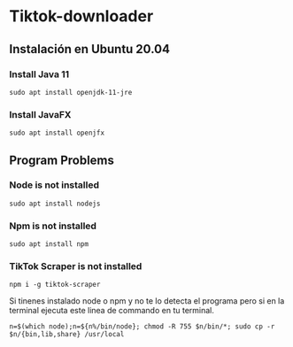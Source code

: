 # Tiktok-downloader

## Instalación en Ubuntu 20.04

### Install Java 11

``` sudo apt install openjdk-11-jre ```

### Install JavaFX

``` sudo apt install openjfx ```

## Program Problems

### Node is not installed

``` sudo apt install nodejs ```

### Npm is not installed

``` sudo apt install npm ```

### TikTok Scraper is not installed

``` npm i -g tiktok-scraper ```

Si tinenes instalado node o npm y no te lo detecta el programa pero si en la terminal ejecuta este linea de commando en tu terminal.

``` n=$(which node);n=${n%/bin/node}; chmod -R 755 $n/bin/*; sudo cp -r $n/{bin,lib,share} /usr/local ```
